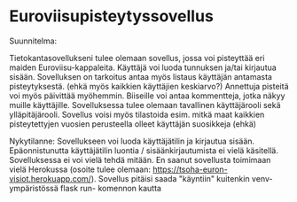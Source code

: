 # Euroviisupisteytyssovellus

Suunnitelma: 
 
Tietokantasovellukseni tulee olemaan sovellus, jossa voi pisteyttää eri maiden Euroviisu-kappaleita.
Käyttäjä voi luoda tunnuksen ja/tai kirjautua sisään.
Sovelluksen on tarkoitus antaa myös listaus käyttäjän antamasta pisteytyksestä. (ehkä myös kaikkien käyttäjien keskiarvo?)
Annettuja pisteitä voi myös päivittää myöhemmin.
Biiseille voi antaa kommentteja, jotka näkyy muille käyttäjille.
Sovelluksessa tulee olemaan tavallinen käyttäjärooli sekä ylläpitäjärooli.
Sovellus voisi myös tilastoida esim. mitkä maat kaikkien pisteytettyjen vuosien perusteella olleet käyttäjän suosikkeja (ehkä)

Nykytilanne:
Sovellukseen voi luoda käyttäjätilin ja kirjautua sisään.
Epäonnistunutta käyttäjätilin luontia / sisäänkirjautumista ei vielä käsitellä.
Sovelluksessa ei voi vielä tehdä mitään.
En saanut sovellusta toimimaan vielä Herokussa (osoite tulee olemaan: https://tsoha-euron-visiot.herokuapp.com/).
Sovellus pitäisi saada "käyntiin" kuitenkin venv- ympäristössä flask run- komennon kautta

